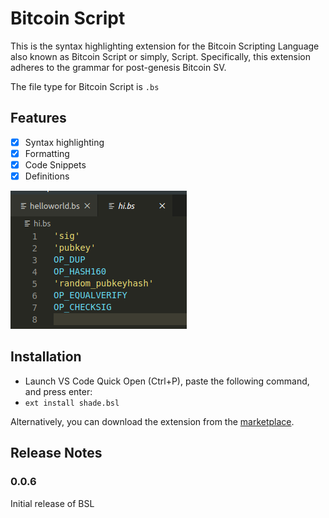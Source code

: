 # Bitcoin Script

This is the syntax highlighting extension for the Bitcoin Scripting Language also known as Bitcoin Script or simply, Script. Specifically, this extension adheres to the grammar for post-genesis Bitcoin SV.

The file type for Bitcoin Script is `.bs`

## Features
- [x] Syntax highlighting
- [x] Formatting
- [x] Code Snippets
- [x] Definitions

![Syntax highlighting](images/syntax-highlight.png)

## Installation
* Launch VS Code Quick Open (Ctrl+P), paste the following command, and press enter:
* `ext install shade.bsl`

Alternatively, you can download the extension from the [marketplace](https://marketplace.visualstudio.com/items?itemName=shade.bsl).

## Release Notes

### 0.0.6
Initial release of BSL

